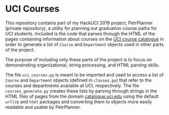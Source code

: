 # UCI Courses

This repository contains part of my HackUCI 2019 project, PetrPlanner (private repository), a utility for planning out graduation course paths for UCI students. Included is the code that parses through the HTML of the pages containing information about courses on the [UCI course catalogue](https://catalogue.uci.edu/) in order to generate a list of `Course` and `Department` objects used in other parts of the project.

The purpose of including only these parts of the project is to focus on demonstrating organizational, string processing, and HTML parsing skills.

The file `uci_courses.py` is meant to be imported and used to access a list of `Course` and `Department` objects (defined in `classes.py`) that refer to the courses and departments available at UCI, respectively. The file `courses_generate.py` creates these lists by parsing through strings in the HTML files of pages from the domain [catalogue.uci.edu](https://catalogue.uci.edu/) using the default `urllib` and `html` packages and converting them to objects more easily readable and usable by PetrPlanner.
